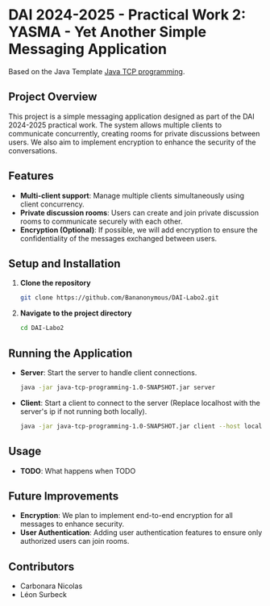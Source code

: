 # DAI 2024-2025 - Practical Work 2: YASMA - Yet Another Simple Messaging Application

Based on the Java Template [Java TCP programming](https://github.com/heig-vd-dai-course/heig-vd-dai-course/blob/main/12-java-tcp-programming).

## Project Overview

This project is a simple messaging application designed as part of the DAI 2024-2025 practical work. The system allows multiple clients to communicate concurrently, creating rooms for private discussions between users. We also aim to implement encryption to enhance the security of the conversations.

## Features

- **Multi-client support**: Manage multiple clients simultaneously using client concurrency.
- **Private discussion rooms**: Users can create and join private discussion rooms to communicate securely with each other.
- **Encryption (Optional)**: If possible, we will add encryption to ensure the confidentiality of the messages exchanged between users.

## Setup and Installation

1. **Clone the repository**
   ```sh
   git clone https://github.com/Bananonymous/DAI-Labo2.git
   ```

2. **Navigate to the project directory**
   ```sh
   cd DAI-Labo2
   ```


## Running the Application

- **Server**: Start the server to handle client connections.
  ```sh
  java -jar java-tcp-programming-1.0-SNAPSHOT.jar server
  ```

- **Client**: Start a client to connect to the server (Replace localhost with the server's ip if not running both locally).
  ```sh
  java -jar java-tcp-programming-1.0-SNAPSHOT.jar client --host localhost
  ```

## Usage

- **TODO**: What happens when TODO 

## Future Improvements

- **Encryption**: We plan to implement end-to-end encryption for all messages to enhance security.
- **User Authentication**: Adding user authentication features to ensure only authorized users can join rooms.

## Contributors

- Carbonara Nicolas
- Léon Surbeck
